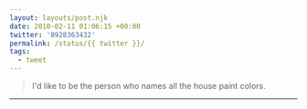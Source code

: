 ```yaml
---
layout: layouts/post.njk
date: 2010-02-11 01:06:15 +00:00
twitter: '8928363432'
permalink: /status/{{ twitter }}/
tags: 
  - tweet
---
```


> I'd like to be the person who names all the house paint colors.

---
